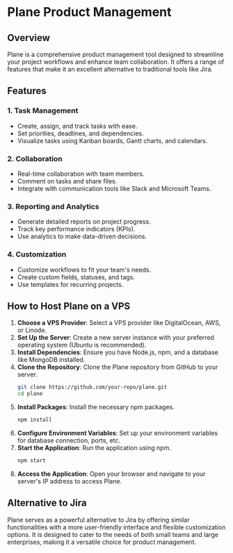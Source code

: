# Plane Product Management

## Overview
Plane is a comprehensive product management tool designed to streamline your project workflows and enhance team collaboration. It offers a range of features that make it an excellent alternative to traditional tools like Jira.

## Features

### 1. Task Management
- Create, assign, and track tasks with ease.
- Set priorities, deadlines, and dependencies.
- Visualize tasks using Kanban boards, Gantt charts, and calendars.

### 2. Collaboration
- Real-time collaboration with team members.
- Comment on tasks and share files.
- Integrate with communication tools like Slack and Microsoft Teams.

### 3. Reporting and Analytics
- Generate detailed reports on project progress.
- Track key performance indicators (KPIs).
- Use analytics to make data-driven decisions.

### 4. Customization
- Customize workflows to fit your team's needs.
- Create custom fields, statuses, and tags.
- Use templates for recurring projects.

## How to Host Plane on a VPS

1. **Choose a VPS Provider**: Select a VPS provider like DigitalOcean, AWS, or Linode.
2. **Set Up the Server**: Create a new server instance with your preferred operating system (Ubuntu is recommended).
3. **Install Dependencies**: Ensure you have Node.js, npm, and a database like MongoDB installed.
4. **Clone the Repository**: Clone the Plane repository from GitHub to your server.
    ```sh
    git clone https://github.com/your-repo/plane.git
    cd plane
    ```
5. **Install Packages**: Install the necessary npm packages.
    ```sh
    npm install
    ```
6. **Configure Environment Variables**: Set up your environment variables for database connection, ports, etc.
7. **Start the Application**: Run the application using npm.
    ```sh
    npm start
    ```
8. **Access the Application**: Open your browser and navigate to your server's IP address to access Plane.

## Alternative to Jira

Plane serves as a powerful alternative to Jira by offering similar functionalities with a more user-friendly interface and flexible customization options. It is designed to cater to the needs of both small teams and large enterprises, making it a versatile choice for product management.
